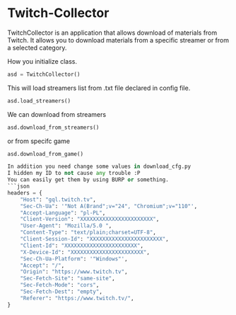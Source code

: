 # Twitch-Collector
 TwitchCollector is an application that allows download of materials from Twitch. It allows you to download materials from a specific streamer or from a selected category.

How you initialize class.
```python
asd = TwitchCollector()
```
This will load streamers list from .txt file declared in config file.
```python
asd.load_streamers()
```
We can download from streamers
```python
asd.download_from_streamers()
```
or from specifc game
```python
asd.download_from_game()

In addition you need change some values in download_cfg.py
I hidden my ID to not cause any trouble :P
You can easily get them by using BURP or something.
```json
headers = {
    "Host": "gql.twitch.tv",
    "Sec-Ch-Ua": '"Not A(Brand";v="24", "Chromium";v="110"',
    "Accept-Language": "pl-PL",
    "Client-Version": "XXXXXXXXXXXXXXXXXXXXXXX",
    "User-Agent": "Mozilla/5.0 ",
    "Content-Type": "text/plain;charset=UTF-8",
    "Client-Session-Id": "XXXXXXXXXXXXXXXXXXXXXXX",
    "Client-Id": "XXXXXXXXXXXXXXXXXXXXXXX",
    "X-Device-Id": "XXXXXXXXXXXXXXXXXXXXXXX",
    "Sec-Ch-Ua-Platform": '"Windows"',
    "Accept": "/",
    "Origin": "https://www.twitch.tv",
    "Sec-Fetch-Site": "same-site",
    "Sec-Fetch-Mode": "cors",
    "Sec-Fetch-Dest": "empty",
    "Referer": "https://www.twitch.tv/",
}
```

